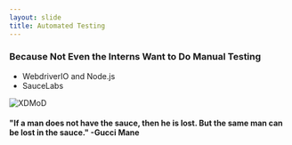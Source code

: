 ```yaml
---
layout: slide
title: Automated Testing
---
```

### Because Not Even the Interns Want to Do Manual Testing

- WebdriverIO and Node.js
- SauceLabs

![XDMoD]({{site.baseurl}}/assets/images/sauce.png)

#### "If a man does not have the sauce, then he is lost. But the same man can be lost in the sauce." -Gucci Mane
